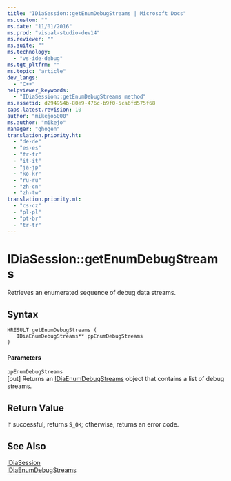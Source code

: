 ```yaml
---
title: "IDiaSession::getEnumDebugStreams | Microsoft Docs"
ms.custom: ""
ms.date: "11/01/2016"
ms.prod: "visual-studio-dev14"
ms.reviewer: ""
ms.suite: ""
ms.technology: 
  - "vs-ide-debug"
ms.tgt_pltfrm: ""
ms.topic: "article"
dev_langs: 
  - "C++"
helpviewer_keywords: 
  - "IDiaSession::getEnumDebugStreams method"
ms.assetid: d294954b-80e9-476c-b9f0-5ca6fd575f68
caps.latest.revision: 10
author: "mikejo5000"
ms.author: "mikejo"
manager: "ghogen"
translation.priority.ht: 
  - "de-de"
  - "es-es"
  - "fr-fr"
  - "it-it"
  - "ja-jp"
  - "ko-kr"
  - "ru-ru"
  - "zh-cn"
  - "zh-tw"
translation.priority.mt: 
  - "cs-cz"
  - "pl-pl"
  - "pt-br"
  - "tr-tr"
---
```

# IDiaSession::getEnumDebugStreams
Retrieves an enumerated sequence of debug data streams.  
  
## Syntax  
  
```cpp#  
HRESULT getEnumDebugStreams (   
   IDiaEnumDebugStreams** ppEnumDebugStreams  
)  
```  
  
#### Parameters  
 `ppEnumDebugStreams`  
 [out] Returns an [IDiaEnumDebugStreams](../../debugger/debug-interface-access/idiaenumdebugstreams.md) object that contains a list of debug streams.  
  
## Return Value  
 If successful, returns `S_OK`; otherwise, returns an error code.  
  
## See Also  
 [IDiaSession](../../debugger/debug-interface-access/idiasession.md)   
 [IDiaEnumDebugStreams](../../debugger/debug-interface-access/idiaenumdebugstreams.md)